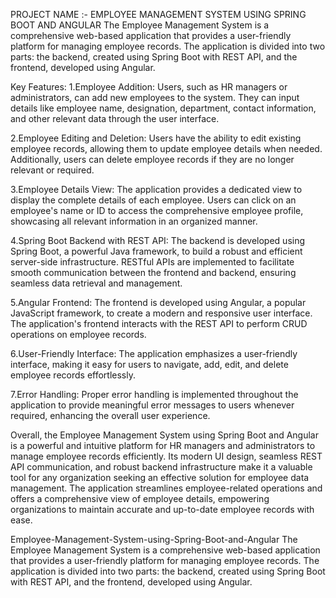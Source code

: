 PROJECT NAME :- EMPLOYEE MANAGEMENT SYSTEM USING SPRING BOOT AND ANGULAR The Employee Management System is a comprehensive web-based application that provides a user-friendly platform for managing employee records. The application is divided into two parts: the backend, created using Spring Boot with REST API, and the frontend, developed using Angular.

Key Features: 1.Employee Addition: Users, such as HR managers or administrators, can add new employees to the system. They can input details like employee name, designation, department, contact information, and other relevant data through the user interface.

2.Employee Editing and Deletion: Users have the ability to edit existing employee records, allowing them to update employee details when needed. Additionally, users can delete employee records if they are no longer relevant or required.

3.Employee Details View: The application provides a dedicated view to display the complete details of each employee. Users can click on an employee's name or ID to access the comprehensive employee profile, showcasing all relevant information in an organized manner.

4.Spring Boot Backend with REST API: The backend is developed using Spring Boot, a powerful Java framework, to build a robust and efficient server-side infrastructure. RESTful APIs are implemented to facilitate smooth communication between the frontend and backend, ensuring seamless data retrieval and management.

5.Angular Frontend: The frontend is developed using Angular, a popular JavaScript framework, to create a modern and responsive user interface. The application's frontend interacts with the REST API to perform CRUD operations on employee records.

6.User-Friendly Interface: The application emphasizes a user-friendly interface, making it easy for users to navigate, add, edit, and delete employee records effortlessly.

7.Error Handling: Proper error handling is implemented throughout the application to provide meaningful error messages to users whenever required, enhancing the overall user experience.

Overall, the Employee Management System using Spring Boot and Angular is a powerful and intuitive platform for HR managers and administrators to manage employee records efficiently. Its modern UI design, seamless REST API communication, and robust backend infrastructure make it a valuable tool for any organization seeking an effective solution for employee data management. The application streamlines employee-related operations and offers a comprehensive view of employee details, empowering organizations to maintain accurate and up-to-date employee records with ease.

Employee-Management-System-using-Spring-Boot-and-Angular The Employee Management System is a comprehensive web-based application that provides a user-friendly platform for managing employee records. The application is divided into two parts: the backend, created using Spring Boot with REST API, and the frontend, developed using Angular.
